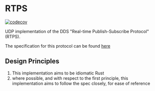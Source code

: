 # RTPS

[![codecov](https://codecov.io/gh/danieleades/rtps/branch/main/graph/badge.svg?token=zMXM0QthTc)](https://codecov.io/gh/danieleades/rtps)

UDP implementation of the DDS "Real-time Publish-Subscribe Protocol" (RTPS).

The specification for this protocol can be found [here](https://www.omg.org/spec/DDSI-RTPS/2.5/PDF)


## Design Principles

1. This implementation aims to be idiomatic Rust
2. where possible, and with respect to the first principle, this implementation aims to follow the spec closely, for ease of reference
